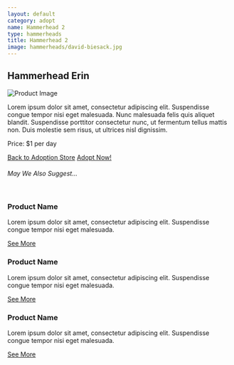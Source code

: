 ```yaml
---
layout: default
category: adopt
name: Hammerhead 2
type: hammerheads
title: Hammerhead 2
image: hammerheads/david-biesack.jpg
---
```


<main class="product-details" role="main">
	<h2>Hammerhead Erin</h2>
	<div class="grid">
		<div class="unit unit-s-1 unit-m-1-2 unit-l-1-2">
			<img class="img-flex" src="{{site.baseurl}}/images/hammerheads/david-biesack.jpg" alt="Product Image">
		</div>
		<div class="unit unit-s-1 unit-m-1-2 unit-l-1-2">
			<p class="description">Lorem ipsum dolor sit amet, consectetur adipiscing elit. Suspendisse congue tempor nisi eget malesuada. Nunc malesuada felis quis aliquet blandit. Suspendisse porttitor consectetur nunc, ut fermentum tellus mattis non. Duis molestie sem risus, ut ultrices nisl dignissim.</p>
		</div>
		<div class="unit unit-s-1 unit-l-1-2">
			<p>Price: $1 per day</p>
			<a class="btn btn-alt2" href="{{site.baseurl}}/adopt/">Back to Adoption Store</a>
			<a class="btn giga btn-alt" href="{{site.baseurl}}/cart/">Adopt Now!</a>
		</div>
	</div>
	<div class="unit unit-s-1">
		<h6>May We Also Suggest...</h6>
		<div class="unit unit-s-1 unit-m-1-2 unit-l-1-3">
			<img src="http://placehold.it/100x100" alt="">
			<h3 class="milli">Product Name</h3>
			<p>Lorem ipsum dolor sit amet, consectetur adipiscing elit. Suspendisse congue tempor nisi eget malesuada.</p>
			<a class="btn micro" href="{{site.baseurl}}/adopt/hammerhead-2/">See More</a>
		</div>
		<div class="unit unit-s-1 unit-m-1-2 unit-l-1-3">
			<img src="http://placehold.it/100x100" alt="">
			<h3 class="milli">Product Name</h3>
			<p>Lorem ipsum dolor sit amet, consectetur adipiscing elit. Suspendisse congue tempor nisi eget malesuada.</p>
			<a class="btn micro" href="{{site.baseurl}}/adopt/hammerhead-3/">See More</a>
		</div>
		<div class="unit unit-s-1 unit-l-1-3">
			<img src="http://placehold.it/100x100" alt="">
			<h3 class="milli">Product Name</h3>
			<p>Lorem ipsum dolor sit amet, consectetur adipiscing elit. Suspendisse congue tempor nisi eget malesuada.</p>
			<a class="btn micro" href="{{site.baseurl}}/adopt/hammerhead-4/">See More</a>
		</div>
	</div>
</main>